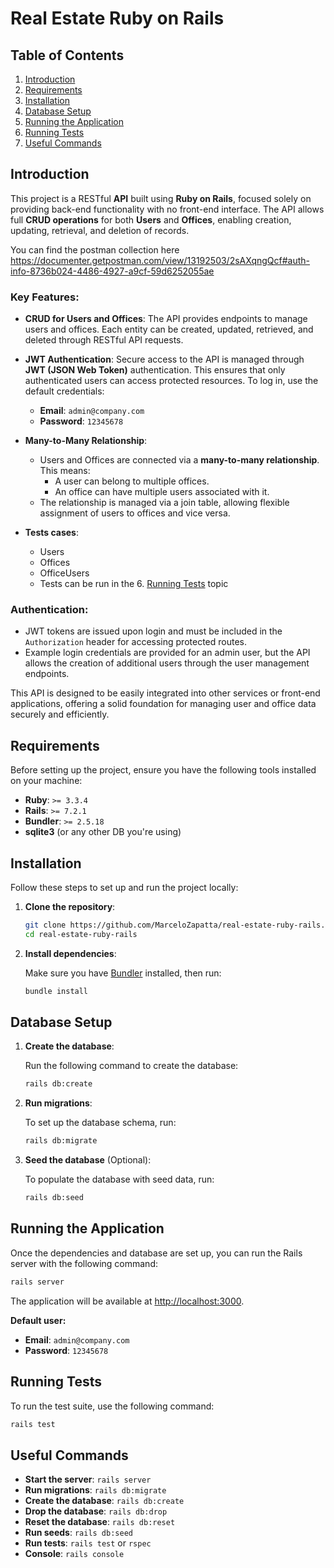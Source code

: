# Real Estate Ruby on Rails

## Table of Contents
1. [Introduction](#introduction)
2. [Requirements](#requirements)
3. [Installation](#installation)
4. [Database Setup](#database-setup)
5. [Running the Application](#running-the-application)
6. [Running Tests](#running-tests)
7. [Useful Commands](#useful-commands)

## Introduction

This project is a RESTful **API** built using **Ruby on Rails**, focused solely on providing back-end functionality with no front-end interface. The API allows full **CRUD operations** for both **Users** and **Offices**, enabling creation, updating, retrieval, and deletion of records. 

You can find the postman collection here https://documenter.getpostman.com/view/13192503/2sAXqngQcf#auth-info-8736b024-4486-4927-a9cf-59d6252055ae

### Key Features:
- **CRUD for Users and Offices**: The API provides endpoints to manage users and offices. Each entity can be created, updated, retrieved, and deleted through RESTful API requests.
  
- **JWT Authentication**: Secure access to the API is managed through **JWT (JSON Web Token)** authentication. This ensures that only authenticated users can access protected resources. To log in, use the default credentials:
  - **Email**: `admin@company.com`
  - **Password**: `12345678`
  
- **Many-to-Many Relationship**: 
  - Users and Offices are connected via a **many-to-many relationship**. This means:
    - A user can belong to multiple offices.
    - An office can have multiple users associated with it.
  - The relationship is managed via a join table, allowing flexible assignment of users to offices and vice versa.

- **Tests cases**: 
  - Users
  - Offices
  - OfficeUsers
  - Tests can be run in the 6. [Running Tests](#running-tests) topic

### Authentication:
- JWT tokens are issued upon login and must be included in the `Authorization` header for accessing protected routes.
- Example login credentials are provided for an admin user, but the API allows the creation of additional users through the user management endpoints.

This API is designed to be easily integrated into other services or front-end applications, offering a solid foundation for managing user and office data securely and efficiently.

## Requirements

Before setting up the project, ensure you have the following tools installed on your machine:

- **Ruby**: `>= 3.3.4`
- **Rails**: `>= 7.2.1`
- **Bundler**: `>= 2.5.18`
- **sqlite3** (or any other DB you're using)

## Installation

Follow these steps to set up and run the project locally:

1. **Clone the repository**:

   ```bash
   git clone https://github.com/MarceloZapatta/real-estate-ruby-rails.git
   cd real-estate-ruby-rails
   ```

2. **Install dependencies**:

   Make sure you have [Bundler](https://bundler.io/) installed, then run:

   ```bash
   bundle install
   ```
## Database Setup

1. **Create the database**:

   Run the following command to create the database:

   ```bash
   rails db:create
   ```

2. **Run migrations**:

   To set up the database schema, run:

   ```bash
   rails db:migrate
   ```

3. **Seed the database** (Optional):

   To populate the database with seed data, run:

   ```bash
   rails db:seed
   ```

## Running the Application

Once the dependencies and database are set up, you can run the Rails server with the following command:

```bash
rails server
```

The application will be available at [http://localhost:3000](http://localhost:3000).

**Default user:**
  - **Email**: `admin@company.com`
  - **Password**: `12345678`

## Running Tests

To run the test suite, use the following command:

```bash
rails test
```

## Useful Commands

- **Start the server**: `rails server`
- **Run migrations**: `rails db:migrate`
- **Create the database**: `rails db:create`
- **Drop the database**: `rails db:drop`
- **Reset the database**: `rails db:reset`
- **Run seeds**: `rails db:seed`
- **Run tests**: `rails test` or `rspec`
- **Console**: `rails console`